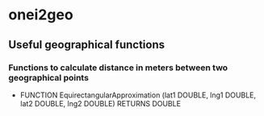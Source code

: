 # onei2geo

## Useful geographical functions

### Functions to calculate distance in meters between two geographical points

- FUNCTION EquirectangularApproximation (lat1 DOUBLE, lng1 DOUBLE, lat2 DOUBLE, lng2 DOUBLE) RETURNS DOUBLE
